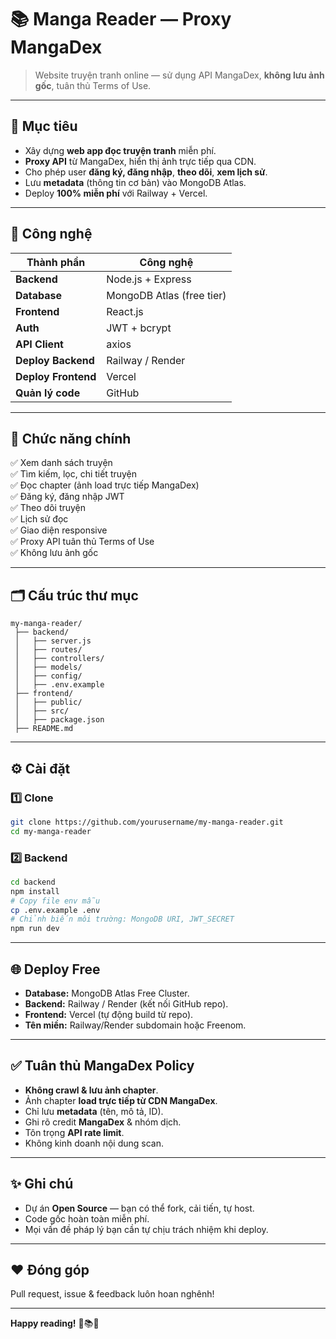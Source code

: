 # 📚 Manga Reader — Proxy MangaDex

> Website truyện tranh online — sử dụng API MangaDex, **không lưu ảnh gốc**, tuân thủ Terms of Use.

---

## 📌 Mục tiêu

- Xây dựng **web app đọc truyện tranh** miễn phí.
- **Proxy API** từ MangaDex, hiển thị ảnh trực tiếp qua CDN.
- Cho phép user **đăng ký, đăng nhập**, **theo dõi**, **xem lịch sử**.
- Lưu **metadata** (thông tin cơ bản) vào MongoDB Atlas.
- Deploy **100% miễn phí** với Railway + Vercel.

---

## 🚀 Công nghệ

| Thành phần | Công nghệ |
|------------|------------|
| **Backend** | Node.js + Express |
| **Database** | MongoDB Atlas (free tier) |
| **Frontend** | React.js |
| **Auth** | JWT + bcrypt |
| **API Client** | axios |
| **Deploy Backend** | Railway / Render |
| **Deploy Frontend** | Vercel |
| **Quản lý code** | GitHub |

---

## 🔑 Chức năng chính

✅ Xem danh sách truyện  
✅ Tìm kiếm, lọc, chi tiết truyện  
✅ Đọc chapter (ảnh load trực tiếp MangaDex)  
✅ Đăng ký, đăng nhập JWT  
✅ Theo dõi truyện  
✅ Lịch sử đọc  
✅ Giao diện responsive  
✅ Proxy API tuân thủ Terms of Use  
✅ Không lưu ảnh gốc

---

## 🗂️ Cấu trúc thư mục

```plaintext
my-manga-reader/
 ├── backend/
 │   ├── server.js
 │   ├── routes/
 │   ├── controllers/
 │   ├── models/
 │   ├── config/
 │   ├── .env.example
 ├── frontend/
 │   ├── public/
 │   ├── src/
 │   ├── package.json
 ├── README.md
```

---

## ⚙️ Cài đặt

### 1️⃣ Clone

```bash
git clone https://github.com/yourusername/my-manga-reader.git
cd my-manga-reader
```

### 2️⃣ Backend

```bash
cd backend
npm install
# Copy file env mẫu
cp .env.example .env
# Chỉnh biến môi trường: MongoDB URI, JWT_SECRET
npm run dev
```

---

## 🌐 Deploy Free

- **Database:** MongoDB Atlas Free Cluster.
- **Backend:** Railway / Render (kết nối GitHub repo).
- **Frontend:** Vercel (tự động build từ repo).
- **Tên miền:** Railway/Render subdomain hoặc Freenom.

---

## ✅ Tuân thủ MangaDex Policy

- **Không crawl & lưu ảnh chapter**.
- Ảnh chapter **load trực tiếp từ CDN MangaDex**.
- Chỉ lưu **metadata** (tên, mô tả, ID).
- Ghi rõ credit **MangaDex** & nhóm dịch.
- Tôn trọng **API rate limit**.
- Không kinh doanh nội dung scan.

---

## ✨ Ghi chú

- Dự án **Open Source** — bạn có thể fork, cải tiến, tự host.
- Code gốc hoàn toàn miễn phí.
- Mọi vấn đề pháp lý bạn cần tự chịu trách nhiệm khi deploy.

---

## ❤️ Đóng góp

Pull request, issue & feedback luôn hoan nghênh!

---

**Happy reading!** 🚀📚✨
```
